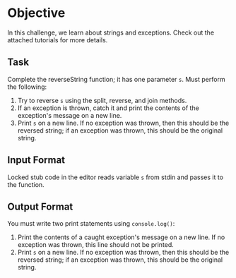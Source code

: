 # Objective

In this challenge, we learn about strings and exceptions. Check out the attached tutorials for more details.

## Task
Complete the reverseString function; it has one parameter `s`. Must perform the following:
1. Try to reverse `s` using the split, reverse, and join methods.
2. If an exception is thrown, catch it and print the contents of the exception's message on a new line.
3. Print `s` on a new line. If no exception was thrown, then this should be the reversed string; if an exception was thrown, this should be the original string.

## Input Format
Locked stub code in the editor reads variable `s` from stdin and passes it to the function.

## Output Format

You must write two print statements using `console.log()`:
1. Print the contents of a caught exception's message on a new line. If no exception was thrown, this line should not be printed.
2. Print `s` on a new line. If no exception was thrown, then this should be the reversed string; if an exception was thrown, this should be the original string.
